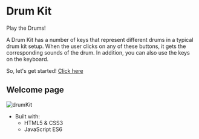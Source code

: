 # Drum Kit
Play the Drums!

A Drum Kit has a number of keys that represent different drums in a typical drum kit setup. When the user clicks on any of these buttons, it gets the corresponding sounds of the drum.
In addition, you can also use the keys on the keyboard.

So, let's get started! [Click here](https://trusting-cray-fb7a5a.netlify.app)

## Welcome page

![drumKit](https://user-images.githubusercontent.com/67807290/116790024-0197a180-aa67-11eb-9c2a-69a532ff9833.jpg)

* Built with:
  * HTML5 & CSS3
  * JavaScript ES6

